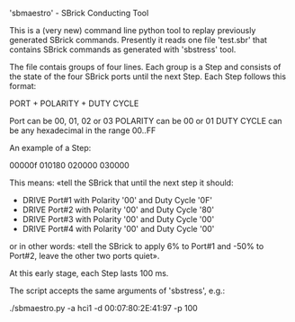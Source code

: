 'sbmaestro' - SBrick Conducting Tool

This is a (very new) command line python tool to replay previously generated SBrick commands.
Presently it reads one file 'test.sbr' that contains SBrick commands as generated with 'sbstress' tool.

The file contais groups of four lines. Each group is a Step and consists of the state of the four SBrick ports until the next Step.
Each Step follows this format:

PORT + POLARITY + DUTY CYCLE

Port can be 00, 01, 02 or 03
POLARITY can be 00 or 01
DUTY CYCLE can be any hexadecimal in the range 00..FF

An example of a Step:

00000f
010180
020000
030000

This means: «tell the SBrick that until the next step it should:
- DRIVE Port#1 with Polarity '00' and Duty Cycle '0F'
- DRIVE Port#2 with Polarity '00' and Duty Cycle '80'
- DRIVE Port#3 with Polarity '00' and Duty Cycle '00'
- DRIVE Port#4 with Polarity '00' and Duty Cycle '00'

or in other words: «tell the SBrick to apply 6% to Port#1 and -50% to Port#2, leave the other two ports quiet».

At this early stage, each Step lasts 100 ms.

The script accepts the same arguments of 'sbstress', e.g.:

./sbmaestro.py -a hci1 -d 00:07:80:2E:41:97 -p 100



